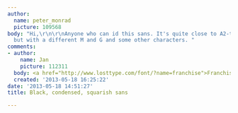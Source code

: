 ```yaml
---
author:
  name: peter_monrad
  picture: 109568
body: "Hi,\r\n\r\nAnyone who can id this sans. It's quite close to A2-type's Beckett
  but with a different M and G and some other characters. "
comments:
- author:
    name: Jan
    picture: 112311
  body: <a href="http://www.losttype.com/font/?name=franchise">Franchise</a>.
  created: '2013-05-18 16:25:22'
date: '2013-05-18 14:51:27'
title: Black, condensed, squarish sans

---
```

